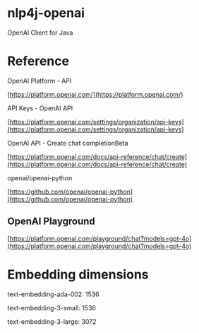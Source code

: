 
# nlp4j-openai

OpenAI Client for Java

# Reference

OpenAI Platform - API

[https://platform.openai.com/](https://platform.openai.com/)

API Keys - OpenAI API

[https://platform.openai.com/settings/organization/api-keys](https://platform.openai.com/settings/organization/api-keys)

OpenAI API - Create chat completionBeta

[https://platform.openai.com/docs/api-reference/chat/create](https://platform.openai.com/docs/api-reference/chat/create)


openai/openai-python

[https://github.com/openai/openai-python](https://github.com/openai/openai-python)


## OpenAI Playground

[https://platform.openai.com/playground/chat?models=gpt-4o](https://platform.openai.com/playground/chat?models=gpt-4o)

# Embedding dimensions

text-embedding-ada-002: 1536

text-embedding-3-small: 1536

text-embedding-3-large: 3072

